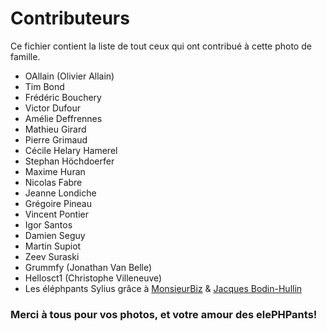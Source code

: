 # Contributeurs
Ce fichier contient la liste de tout ceux qui ont contribué à cette photo de famille. 

+ OAllain (Olivier Allain)
+ Tim Bond
+ Frédéric Bouchery
+ Victor Dufour
+ Amélie Deffrennes
+ Mathieu Girard
+ Pierre Grimaud
+ Cécile Helary Hamerel
+ Stephan Höchdoerfer
+ Maxime Huran
+ Nicolas Fabre
+ Jeanne Londiche
+ Grégoire Pineau
+ Vincent Pontier
+ Igor Santos
+ Damien Seguy
+ Martin Supiot
+ Zeev Suraski
+ Grummfy (Jonathan Van Belle)
+ Hellosct1 (Christophe Villeneuve)
+ Les éléphpants Sylius grâce à [MonsieurBiz](https://twitter.com/monsieurbiz) & [Jacques Bodin-Hullin](https://github.com/jacquesbh)

### Merci à tous pour vos photos, et votre amour des elePHPants! 
